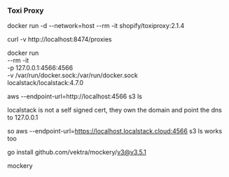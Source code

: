 ### Toxi Proxy
docker run -d --network=host --rm -it shopify/toxiproxy:2.1.4

curl -v http://localhost:8474/proxies

docker run \
  --rm -it \
  -p 127.0.0.1:4566:4566 \
  -v /var/run/docker.sock:/var/run/docker.sock \
  localstack/localstack:4.7.0


aws --endpoint-url=http://localhost:4566 s3 ls

localstack is not a self signed cert, they own the domain and point the dns to 127.0.0.1

so aws --endpoint-url=https://localhost.localstack.cloud:4566 s3 ls works too


go install github.com/vektra/mockery/v3@v3.5.1

mockery